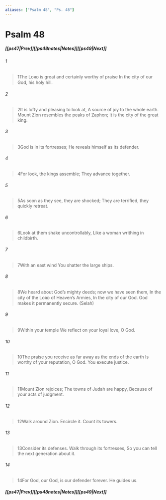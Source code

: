 ```yaml
---
aliases: ["Psalm 48", "Ps. 48"]
---
```

# Psalm 48
##### <span class=arrow-left></span>[[ps47|Prev]]<span class=navigation-separator></span>[[ps48notes|Notes]]<span class=navigation-separator></span>[[ps49|Next]]<span class=arrow-right></span>
###### 1
><span class=verse-first-poetry>1</span>The Lᴏʀᴅ is great and certainly worthy of praise
>In the city of our God, his holy hill.
###### 2
><span class=verse-body-poetry>2</span>It is lofty and pleasing to look at,
>A source of joy to the whole earth.
>Mount Zion resembles the peaks of Zaphon;
>It is the city of the great king.
###### 3
><span class=verse-body-poetry>3</span>God is in its fortresses;
>He reveals himself as its defender.
<div class=paragraph-break></div>

###### 4
><span class=verse-first-poetry>4</span>For look, the kings assemble;
>They advance together.
###### 5
><span class=verse-body-poetry>5</span>As soon as they see, they are shocked;
>They are terrified, they quickly retreat.
###### 6
><span class=verse-body-poetry>6</span>Look at them shake uncontrollably,
>Like a woman writhing in childbirth.
###### 7
><span class=verse-body-poetry>7</span>With an east wind
>You shatter the large ships.
###### 8
><span class=verse-body-poetry>8</span>We heard about God’s mighty deeds; now we have seen them,
>In the city of the Lᴏʀᴅ of Heaven’s Armies,
>In the city of our God.
>God makes it permanently secure. (Selah)
<div class=paragraph-break></div>

###### 9
><span class=verse-first-poetry>9</span>Within your temple
>We reflect on your loyal love, O God.
###### 10
><span class=verse-body-poetry>10</span>The praise you receive as far away as the ends of the earth
>Is worthy of your reputation, O God.
>You execute justice.
###### 11
><span class=verse-body-poetry>11</span>Mount Zion rejoices;
>The towns of Judah are happy,
>Because of your acts of judgment.
###### 12
><span class=verse-body-poetry>12</span>Walk around Zion. Encircle it.
>Count its towers.
###### 13
><span class=verse-body-poetry>13</span>Consider its defenses.
>Walk through its fortresses,
>So you can tell the next generation about it.
###### 14
><span class=verse-body-poetry>14</span>For God, our God, is our defender forever.
>He guides us.
##### <span class=arrow-left></span>[[ps47|Prev]]<span class=navigation-separator></span>[[ps48notes|Notes]]<span class=navigation-separator></span>[[ps49|Next]]<span class=arrow-right></span>